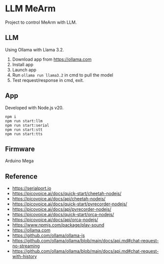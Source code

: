 # LLM MeArm

Project to control MeArm with LLM.

## LLM

Using Ollama with Llama 3.2.

1. Download app from https://ollama.com
2. Install app
3. Launch app
4. Run `ollama run llama3.2` in cmd to pull the model
5. Test request/response in cmd, exit.

## App

Developed with Node.js v20.

```
npm i
npm run start:llm
npm run start:serial
npm run start:stt
npm run start:tts
```

## Firmware

Arduino Mega

## Reference

* https://serialport.io
* https://picovoice.ai/docs/quick-start/cheetah-nodejs/
* https://picovoice.ai/docs/api/cheetah-nodejs/
* https://picovoice.ai/docs/quick-start/pvrecorder-nodejs/
* https://picovoice.ai/docs/api/pvrecorder-nodejs/
* https://picovoice.ai/docs/quick-start/orca-nodejs/
* https://picovoice.ai/docs/api/orca-nodejs/
* https://www.npmjs.com/package/play-sound
* https://ollama.com
* https://github.com/ollama/ollama-js
* https://github.com/ollama/ollama/blob/main/docs/api.md#chat-request-no-streaming
* https://github.com/ollama/ollama/blob/main/docs/api.md#chat-request-with-history
